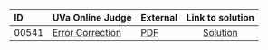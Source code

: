 | ID | UVa Online Judge | External | Link to solution |
|:---|:---|:---|:---:|
| 00541 | [Error Correction](https://onlinejudge.org/index.php?option=com_onlinejudge&Itemid=8&category=624&page=show_problem&problem=482) | [PDF](https://onlinejudge.org/external/5/541.pdf) | [Solution](https://github.com/versenyi98/uva-solutions/tree/main/solutions/00541%20-%20Error%20Correction)|
